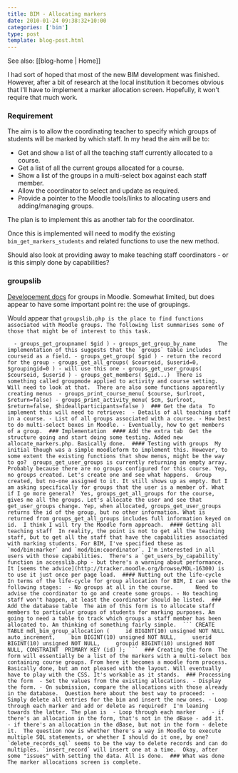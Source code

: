 ```yaml
---
title: BIM - Allocating markers
date: 2010-01-24 09:38:32+10:00
categories: ['bim']
type: post
template: blog-post.html
---
```


See also: [[blog-home | Home]]

I had sort of hoped that most of the new BIM development was finished. However, after a bit of research at the local institution it becomes obvious that I'll have to implement a marker allocation screen. Hopefully, it won't require that much work.

### Requirement

The aim is to allow the coordinating teacher to specify which groups of students will be marked by which staff. In my head the aim will be to:

- Get and show a list of all the teaching staff currently allocated to a course.
- Get a list of all the current groups allocated for a course.
- Show a list of the groups in a multi-select box against each staff member.
- Allow the coordinator to select and update as required.
- Provide a pointer to the Moodle tools/links to allocating users and adding/managing groups.

The plan is to implement this as another tab for the coordinator.

Once this is implemented will need to modify the existing `bim_get_markers_students` and related functions to use the new method.

Should also look at providing away to make teaching staff coordinators - or is this simply done by capabilities?

### groupslib

[Developement docs](http://docs.moodle.org/en/Development:Groups) for groups in Moodle. Somewhat limited, but does appear to have some important point re: the use of groupings.

Would appear that `groupslib.php is the place to find functions associated with Moodle groups. The following list summarises some of those that might be of interest to this task.`

``   - groups_get_groupname( $gid ) - groups_get_group_by_name       The implementation of this suggests that the `groups` table includes courseid as a field. - groups_get_group( $gid ) - return the record for the group - groups_get_all_groups( $courseid, $userid=0, $groupingid=0 ) - will use this one - groups_get_user_groups( $courseid, $userid ) - groups_get_members( $gid...)  There is something called groupmode applied to activity and course setting. Will need to look at that.  There are also some functions apparently creating menus  - groups_print_course_menu( $course, $urlroot, $return=false) - groups_print_activity_menu( $cm, $urlroot, $return=false, $hideallparticipants=false )  ### Get the data  To implement this will need to retrieve:  - Details of all teaching staff in a course. - List of all groups associated with a course. - How best to do multi-select boxes in Moodle. - Eventually, how to get members of a group.  ### Implementation  #### Add the extra tab  Get the structure going and start doing some testing. Added new allocate_markers.php. Basically done.  #### Testing with groups  My initial though was a simple moodleform to implement this. However, to some extent the existing functions that show menus, might be the way to go?  groups_get_user_groups is currently returning an empty array. Probably because there are no groups configured for this course. Yep, no groups created. Let's create one and see what happens.  Group created, but no-one assigned to it. It still shows up as empty. But I am asking specifically for groups that the user is a member of. What if I go more general?  Yes, groups_get_all_groups for the course, gives me all the groups. Let's allocate the user and see that get_user_groups change. Yep, when allocated, groups_get_user_groups returns the id of the group, but no other information. What is returned from groups_get_all_groups includes full information keyed on id.  I think I will try the Moodle form approach.  #### Getting all teaching staff  In reality, the point is not to get all the teaching staff, but to get all the staff that have the capabilities associated with marking students. For BIM, I've specified these as `mod/bim:marker` and `mod/bim:coordinator`. I'm interested in all users with those capabilities.  There's a `get_users_by_capability` function in accesslib.php - but there's a warning about performance. It [seems the advice](http://tracker.moodle.org/browse/MDL-16300) is to use it just once per page load.  #### Nutting out the life-cycle  In terms of the life-cycle for group allocation for BIM, I can see the following stages:  - No groups at all in the course.       Need to advise the coordinator to go and create some groups. - No teaching staff won't happen, at least the coordinator should be listed.  ### Add the database table  The aim of this form is to allocate staff members to particular groups of students for marking purposes. Am going to need a table to track which groups a staff member has been allocated to. Am thinking of something fairly simple.  ``` CREATE TABLE mdl_bim_group_allocation (     id BIGINT(10) unsigned NOT NULL auto_increment,     bim BIGINT(10) unsigned NOT NULL,     userid BIGINT(10) unsigned NOT NULL,     groupid BIGINT(10) unsigned NOT NULL, CONSTRAINT  PRIMARY KEY (id) ); ```  ### Creating the form  The form will essentially be a list of the markers with a multi-select box containing course groups. From here it becomes a moodle form process.  Basically done, but am not pleased with the layout. Will eventually have to play with the CSS. It's workable as it stands.  ### Processing the form  - Set the values from the existing allocations. - Display the form. - On submission, compare the allocations with those already in the database.  Question here about the best way to proceed:  - Simply delete all entries for the bim and insert the new ones. - Loop through each marker and add or delete as required?  I'm leaning towards the latter. The plan is  - Loop through each marker     - if there's an allocation in the form, that's not in the dBase - add it.     - if there's an allocation in the dBase, but not in the form - delete it.  The question now is whether there's a way in Moodle to execute multiple SQL statements, or whether I should do it one, by one?  `delete_records_sql` seems to be the way to delete records and can do multiples. `insert_record` will insert one at a time.  Okay, after some "issues" with setting the data. All is done.  ### What was done  The marker allocations screen is complete.   ``